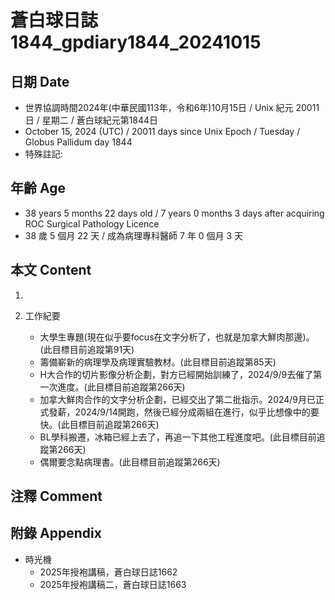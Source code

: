 [_metadata_:encoding]: - "utf-8"
[_metadata_:language]: - "zh-Hant-TW"
[_metadata_:fileformat]: - "markdown"
[_metadata_:MIME_type]: - "text/plain"
[_metadata_:markdown_version]: - "commonmark version 0.30"
[_metadata_:markdown_spec]: - "https://spec.commonmark.org/0.30/"

# 蒼白球日誌1844_gpdiary1844_20241015 #

## 日期 Date ##

* 世界協調時間2024年(中華民國113年，令和6年)10月15日 / Unix 紀元 20011 日 / 星期二 / 蒼白球紀元第1844日
* October 15, 2024 (UTC) / 20011 days since Unix Epoch / Tuesday / Globus Pallidum day 1844
* 特殊註記:

## 年齡 Age ##

* 38 years 5 months 22 days old / 7 years 0 months 3 days after acquiring ROC Surgical Pathology Licence
* 38 歲 5 個月 22 天 / 成為病理專科醫師 7 年 0 個月 3 天

## 本文 Content ##

1. 

2. 工作紀要

    - 大學生專題(現在似乎要focus在文字分析了，也就是加拿大鮮肉那邊)。(此目標目前追蹤第91天)
    - 籌備嶄新的病理學及病理實驗教材。(此目標目前追蹤第85天)
    - H大合作的切片影像分析企劃，對方已經開始訓練了，2024/9/9去催了第一次進度。(此目標目前追蹤第266天)
    - 加拿大鮮肉合作的文字分析企劃，已經交出了第二批指示。2024/9月已正式發薪，2024/9/14開跑，然後已經分成兩組在進行，似乎比想像中的要快。(此目標目前追蹤第266天)
    - BL學科搬遷，冰箱已經上去了，再追一下其他工程進度吧。(此目標目前追蹤第266天)
    - 偶爾要念點病理書。(此目標目前追蹤第266天)

## 注釋 Comment ##


## 附錄 Appendix ##

* 時光機
    - 2025年授袍講稿，蒼白球日誌1662
    - 2025年授袍講稿二，蒼白球日誌1663
